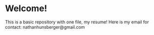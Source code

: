 <h1>Welcome!</h1>
This is a basic repository with one file, my resume!
Here is my email for contact: nathanhunsberger@gmail.com
